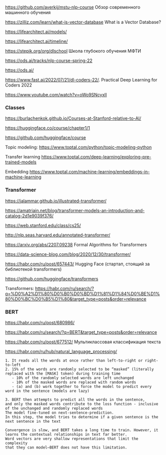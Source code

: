 https://github.com/averkij/mstu-nlp-course Обзор современного машинного обучения

https://zilliz.com/learn/what-is-vector-database  What is a Vector Database?

https://lifearchitect.ai/models/

https://lifearchitect.ai/timeline/

https://stepik.org/org/dlschool  Школа глубокого обучения МФТИ

https://ods.ai/tracks/nlp-course-spring-22 

https://ods.ai/

https://www.fast.ai/2022/07/21/dl-coders-22/. Practical Deep Learning for Coders 2022

https://www.youtube.com/watch?v=oWo9SNcyxlI

### Classes 
https://burlachenkok.github.io/Courses-at-Stanford-relative-to-AI/

https://huggingface.co/course/chapter1/1

https://github.com/huggingface/course

Topic modeling:
https://www.toptal.com/python/topic-modeling-python

Transfer learning
https://www.toptal.com/deep-learning/exploring-pre-trained-models

Embedding
https://www.toptal.com/machine-learning/embeddings-in-machine-learning


### Transformer

https://jalammar.github.io/illustrated-transformer/

https://amatriain.net/blog/transformer-models-an-introduction-and-catalog-2d1e9039f376/

https://web.stanford.edu/class/cs25/

http://nlp.seas.harvard.edu/annotated-transformer/

https://arxiv.org/abs/2207.09238 Formal Algorithms for Transformers

https://data-science-blog.com/blog/2020/12/30/transformer/ 

https://habr.com/ru/post/657443/ Hugging Face (стартап, стоящий за библиотекой transformers)

https://github.com/huggingface/transformers

Transformers: https://habr.com/ru/search/?q=%D0%A2%D1%80%D0%B0%D0%BD%D1%81%D1%84%D0%BE%D1%80%D0%BC%D0%B5%D1%80&target_type=posts&order=relevance


### BERT

https://habr.com/ru/post/680986/

https://habr.com/ru/search/?q=BERT&target_type=posts&order=relevance

https://habr.com/ru/post/677512/ Мультиклассовая классификация текста

https://habr.com/ru/hub/natural_language_processing/
```
1. It reads all the words at once rather than left-to-right or right-to-left
2. 15% of the words are randomly selected to be “masked” (literally replaced with the [MASK] token) during training time
   - 10% of the randomly selected words are left unchanged
   - 10% of the masked words are replaced with random words
   - (a) and (b) work together to force the model to predict every word in the sentence (models are lazy)

3. BERT then attempts to predict all the words in the sentence, 
and only the masked words contribute to the loss function - inclusive of the unchanged and randomly replaced words
The model fine-tuned on next-sentence-prediction. 
In this step, the model tries to determine if a given sentence is the next sentence in the text

Convergence is slow, and BERT takes a long time to train. However, it learns the contextual relationships in text far better. 
Word vectors are very shallow representations that limit the complexity 
that they can model—BERT does not have this limitation.
```
